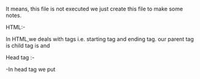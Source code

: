 It means, this file is not executed we just create this file to make some notes.

HTML:-

In HTML,we deals with tags i.e. starting tag and ending tag.
our parent tag is <html></html>
child tag is <head></head> and <body></body>

Head tag :-

-In head tag we put <title> tag for giving the title of the web page .
-In head tag we also give some external css link over here.

Body tag:-

-In body tag give all web page code in this file whatever we see in the screen.
-Body tag contain all elements like header,context,forms etc.

Heading:-

-Heading are major element where we put the context heading.
-In HTML heading is of 6 types -> h1,h2,h3,h4,h5,h6
-h1 is the bigger heading.
-h6 is the smaller heading.

Paragraph/Description :-

-In HTML we use paragraph for writing some description over our heading.
-we denoted the tag <p></p> for writing a paragraph.
- <br> tag is used for break the line, and it is single tag.
- <hr> tag is used for horizontal line, and it is also a single tag.

Image:-

-In HTML, we need <img> tag for inserting image in our web pages.
-<img> tag contain src(source), height, width, alt(alternate).
-These src, height, width and alt is the properties of image so we called attribute of <img> tag.

Insert outside link:-

-In HTML when we want to put some other link in html we just put <a> tag over here.
-<a>-> anchor tag (it is used to put hyperlink of any other website.)
-<a> tag contain, href(hyper reference) attributes for insert the hyperlink over anchor tag.
<a> tag also contain target attribute for open that link. Target attributes contain 2 values when we put "_self" it will open that page itself and when we put "_blank" it will open that page to an another page.


HTML Formating:-04/07

-In HTML we use formating for styling our paragraph section.
1. <b>- bold text
2. <i>- italic text
3. <em>- emphasized text
4. <strong>- bold or bigger the text
5. <mark>- marked or highlighted the text
6. <small>- smaller the text
7. <del>- delete the text
8. <ins>- insert the text
9. <sub>- subscript
10. <sup>- superscript

HTML Table :- 

- HTML table means its table like sructure where we write something in row and columns.
- main tag of HTML table is <table>
- <tr> - table row
- <th> - table heading
- <td> - table data

HTML LIST:-

-List is a collection of data where we can put in structural manner so we take html for structuring the list.
-In HTML list are of 2 types:
1. Unordered list - <ul>
2. Ordered list - <ol>
- <li> - list items

example-
My technical skills are :-
1. HTML
2. CSS
3. React JS
4. Node JS
5. Ruby/Rails

My Hobby :-
1. playing cricket
2. developing ML algorithms
3. coding
4. watching movies

practice questions :-

-Create your portfolio websites using HTML.
1. give your name - heading
2. give your image
3. give your description of 6 lines by using formating.
4. write your full education and result, which board you passed out starting from schooling.
5. write down your strength - ordered list
6. write down your weakness - unordered list
7. attach all your social link - Anchor tag(hper reference) 


What is Git ?? 05/07

- Git is a opensource version control system where we store, save, share and implement our code in production level.
- There are multiple gut tools we used but some famous tools are :-
ex. github,gitlab etc..

Repository:-

- it's a folder that we have created on github so that we can store our code. simply we can say it is a folder.

